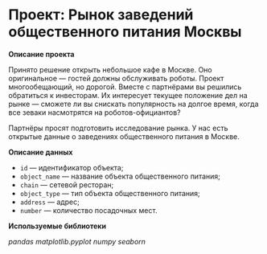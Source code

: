 # Проект: Рынок заведений общественного питания Москвы

**Описание проекта**

Принято решение открыть небольшое кафе в Москве. Оно оригинальное — гостей должны обслуживать роботы. Проект многообещающий, но дорогой. Вместе с партнёрами вы решились обратиться к инвесторам. Их интересует текущее положение дел на рынке — сможете ли вы снискать популярность на долгое время, когда все зеваки насмотрятся на роботов-официантов?

Партнёры просят подготовить исследование рынка. У нас есть открытые данные о заведениях общественного питания в Москве.

**Описание данных**

- `id` — идентификатор объекта;
- `object_name` — название объекта общественного питания;
- `chain` — сетевой ресторан;
- `object_type` — тип объекта общественного питания;
- `address` — адрес;
- `number` — количество посадочных мест.

**Используемые библиотеки**

*pandas*
*matplotlib.pyplot*
*numpy*
*seaborn*